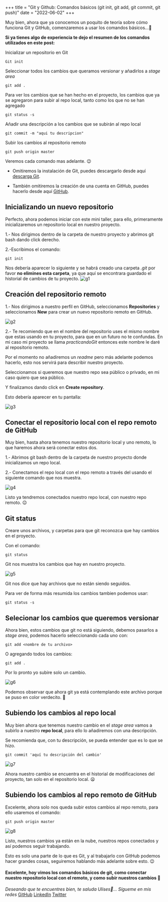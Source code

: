 +++
title = "Git y Github: Comandos básicos (git init, git add, git commit, git  push)"
date = "2022-06-02"
+++

Muy bien, ahora que ya conocemos un poquito de teoría sobre cómo funciona Git y GitHub, comenzaremos a usar los comandos básicos...🐣

<!--more-->
**Si ya tienes algo de experiencia te dejo el resumen de los comandos utilizados en este post:**

Inicializar un repositorio en Git

```texto
Git init
```

Seleccionar todos los cambios que queramos versionar y añadirlos a *stage area*

```texto
git add .
```

Para ver los cambios que se han hecho en el proyecto, los cambios que ya se agregaron para subir al repo local, tanto como los que no se han agregado

```texto
git status -s
```

Añadir una descripción a los cambios que se subirán al repo local

```texto
git commit -m "aqui tu descripcion"
```

Subir los cambios al repositorio remoto 

```texto
git push origin master
```

Veremos cada comando mas adelante. 😉

- Omitiremos la instalación de Git, puedes descargarlo desde aquí [descarga Git](https://git-scm.com/downloads).

- También omitiremos la creación de una cuenta en GitHub, puedes hacerlo desde aquí [GitHub](https://github.com/).
## Inicializando un nuevo repositorio 

Perfecto, ahora podemos iniciar con este mini taller, para ello, primeramente inicializaremos un repositorio local en nuestro proyecto.

1.- Nos dirigimos dentro de la carpeta de nuestro proyecto y abrimos git bash dando click derecho.

2.-Escribimos el comando:

```texto
git init
```

Nos debería aparecer lo siguiente y se habrá creado una carpeta *.git* por favor **no elimines esta carpeta**, ya que aquí se encontrara guardado el historial de cambios de tu proyecto.
![g1](https://user-images.githubusercontent.com/99143567/171567129-4900879e-90e8-4bf2-bf71-52649d9364e2.gif)


## Creación del repositorio remoto

1.- Nos dirigimos a nuestro perfil en GitHub, seleccionamos **Repositories** y seleccionamos **New** para crear un nuevo repositorio remoto en GitHub.

![g2](https://user-images.githubusercontent.com/99143567/171567145-9ccdc44b-76ab-4135-9618-4efd5f35de7d.gif)

2.- Te recomiendo que en el nombre del repositorio uses el mismo nombre que estas usando en tu proyecto, para que en un futuro no te confundas.
En mi caso mi proyecto se llama *practicandoGit* entonces este nombre le daré al repositorio remoto.

Por el momento no añadiremos un *readme* pero más adelante podemos hacerlo, esto nos servirá para describir nuestro proyecto.

Seleccionamos si queremos que nuestro repo sea público o privado, en mi caso quiero que sea público.

Y finalizamos dando click en **Create repository**.

Esto debería aparecer en tu pantalla:

![g3](https://user-images.githubusercontent.com/99143567/171567161-ac4fa11f-7f9c-40bc-a8c5-c7a68c20ffe4.gif)

## Conectar el repositorio local con el repo remoto de GitHub

Muy bien, hasta ahora tenemos nuestro repositorio local y uno remoto, lo que haremos ahora será conectar estos dos.

1.- Abrimos git bash dentro de la carpeta de nuestro proyecto donde inicializamos un repo local.

2.- Conectamos el repo local con el repo remoto a través del usando el siguiente comando que nos muestra.

![g4](https://user-images.githubusercontent.com/99143567/171567235-19b0eff1-8565-4ba1-952b-463d67c2b700.gif)

Listo ya tendremos conectados nuestro repo local, con nuestro repo remoto. 😉
## Git status

Creare unos archivos, y carpetas para que git reconozca que hay cambios en el proyecto.

Con el comando:

```texto
git status
``` 

Git nos muestra los cambios que hay en nuestro proyecto.

![g5](https://user-images.githubusercontent.com/99143567/171567270-4a3ed7cd-ef4b-42fc-b879-a0782e08df26.gif)


Git nos dice que hay archivos que no están siendo seguidos.

Para ver de forma más resumida los cambios tambien podemos usar:

```texto
git status -s
```

## Selecionar los cambios que queremos versionar

Ahora bien, estos cambios que git no está siguiendo, debemos pasarlos a *stage area*, podemos hacerlo seleccionando cada uno con:

```texto
git add <nombre de tu archivo>
```

O agregando todos los cambios:

```texto
git add .
```

Por lo pronto yo subire solo un cambio.

![g6](https://user-images.githubusercontent.com/99143567/171567302-4f099e56-7af8-4caa-8b51-9207bd6fb6ae.gif)

Podemos observar que ahora git ya está contemplando este archivo porque se puso en color verdecito. 🙂

## Subiendo los cambios al repo local

Muy bien ahora que tenemos nuestro cambio en el *stage area* vamos a subirlo a nuestro **repo local**, para ello lo añadiremos con una descripción.

Se recomienda que, con tu descripción, se pueda entender que es lo que se hizo.

```texto
git commit 'aquí tu descripción del cambio'
```

![g7](https://user-images.githubusercontent.com/99143567/171567319-fa1790c9-bcab-48a8-aace-705049cdf375.gif)

Ahora nuestro cambio se encuentra en el historial de modificaciones del proyecto, tan solo en el repositorio local. 😦
## Subiendo los cambios al repo remoto de GitHub

Excelente, ahora solo nos queda subir estos cambios al repo remoto, para ello usaremos el comando:

```texto
git push origin master
```

![g8](https://user-images.githubusercontent.com/99143567/171567348-d20c8cf0-9e27-420d-9120-70576bd556c3.gif)

Listo, nuestros cambios ya están en la nube, nuestros repos conectados y así podemos seguir trabajando.

Esto es solo una parte de lo que es Git, y al trabajarlo con GitHub podemos hacer grandes cosas, seguiremos hablando más adelante sobre esto. 😉

#### Excelente, hoy vimos los comandos básicos de git, como conectar nuestro repositorio local con el remoto, y como subir nuestros cambios 🚀

*Deseando que te encuentres bien, te saluda Ulises🤵...*
*Sígueme en mis redes*
[GitHub](https://github.com/UlisesOrnelasR)
[LinkedIn](https://www.linkedin.com/in/ulises-ornelas/)
[Twitter](https://twitter.com/UlisesOrnelass)
